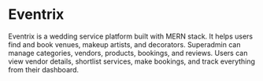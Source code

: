 # Eventrix
Eventrix is a wedding service platform built with MERN stack. It helps users find and book venues, makeup artists, and decorators. Superadmin can manage categories, vendors, products, bookings, and reviews. Users can view vendor details, shortlist services, make bookings, and track everything from their dashboard.
